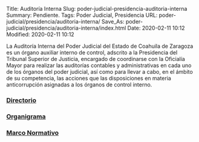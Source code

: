 Title: Auditoría Interna
Slug: poder-judicial-presidencia-auditoria-interna
Summary: Pendiente.
Tags: Poder Judicial, Presidencia
URL: poder-judicial/presidencia/auditoria-interna/
Save_As: poder-judicial/presidencia/auditoria-interna/index.html
Date: 2020-02-11 10:12
Modified: 2020-02-11 10:12


La Auditoría Interna del Poder Judicial del Estado de Coahuila de Zaragoza es un órgano auxiliar interno de control, adscrito a la Presidencia del Tribunal Superior de Justicia, encargado de coordinarse con la Oficialía Mayor para realizar las auditorías contables y administrativas en cada uno de los órganos del poder judicial, así como para llevar a cabo, en el ámbito de su competencia, las acciones que las disposiciones en materia anticorrupción asignadas a los órganos de control interno.

### [Directorio](directorio/)

### [Organigrama](organigrama/)

### [Marco Normativo](normatividad/)
